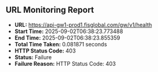 ## URL Monitoring Report

- **URL:** https://api-gw1-prod1.fisglobal.com/gw/v1/health
- **Start Time:** 2025-09-02T06:38:23.773488
- **End Time:** 2025-09-02T06:38:23.855359
- **Total Time Taken:** 0.081871 seconds
- **HTTP Status Code:** 403
- **Status:** Failure
- **Failure Reason:** HTTP Status Code: 403
